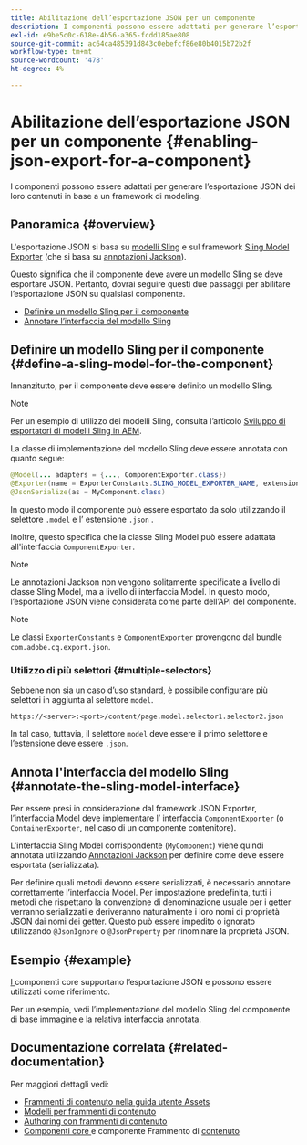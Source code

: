 ```yaml
---
title: Abilitazione dell’esportazione JSON per un componente
description: I componenti possono essere adattati per generare l’esportazione JSON dei loro contenuti in base a un framework di modeling.
exl-id: e9be5c0c-618e-4b56-a365-fcdd185ae808
source-git-commit: ac64ca485391d843c0ebefcf86e80b4015b72b2f
workflow-type: tm+mt
source-wordcount: '478'
ht-degree: 4%

---
```


# Abilitazione dell’esportazione JSON per un componente {#enabling-json-export-for-a-component}

I componenti possono essere adattati per generare l’esportazione JSON dei loro contenuti in base a un framework di modeling.

## Panoramica {#overview}

L&#39;esportazione JSON si basa su [modelli Sling](https://sling.apache.org/documentation/bundles/models.html) e sul framework [Sling Model Exporter](https://sling.apache.org/documentation/bundles/models.html#exporter-framework-since-130) (che si basa su [annotazioni Jackson](https://github.com/FasterXML/jackson-annotations/wiki/Jackson-Annotations)).

Questo significa che il componente deve avere un modello Sling se deve esportare JSON. Pertanto, dovrai seguire questi due passaggi per abilitare l’esportazione JSON su qualsiasi componente.

* [Definire un modello Sling per il componente](#define-a-sling-model-for-the-component)
* [Annotare l’interfaccia del modello Sling](#annotate-the-sling-model-interface)

## Definire un modello Sling per il componente {#define-a-sling-model-for-the-component}

Innanzitutto, per il componente deve essere definito un modello Sling.

>[!NOTE]
>
>Per un esempio di utilizzo dei modelli Sling, consulta l’articolo [Sviluppo di esportatori di modelli Sling in AEM](https://experienceleague.adobe.com/docs/experience-manager-learn/foundation/development/develop-sling-model-exporter.html).

La classe di implementazione del modello Sling deve essere annotata con quanto segue:

```java
@Model(... adapters = {..., ComponentExporter.class})
@Exporter(name = ExporterConstants.SLING_MODEL_EXPORTER_NAME, extensions = ExporterConstants.SLING_MODEL_EXTENSION)
@JsonSerialize(as = MyComponent.class)
```

In questo modo il componente può essere esportato da solo utilizzando il selettore `.model` e l’ estensione `.json` .

Inoltre, questo specifica che la classe Sling Model può essere adattata all&#39;interfaccia `ComponentExporter`.

>[!NOTE]
>
>Le annotazioni Jackson non vengono solitamente specificate a livello di classe Sling Model, ma a livello di interfaccia Model. In questo modo, l’esportazione JSON viene considerata come parte dell’API del componente.

>[!NOTE]
>
>Le classi `ExporterConstants` e `ComponentExporter` provengono dal bundle `com.adobe.cq.export.json`.

### Utilizzo di più selettori {#multiple-selectors}

Sebbene non sia un caso d’uso standard, è possibile configurare più selettori in aggiunta al selettore `model`.

```
https://<server>:<port>/content/page.model.selector1.selector2.json
```

In tal caso, tuttavia, il selettore `model` deve essere il primo selettore e l’estensione deve essere `.json`.

## Annota l&#39;interfaccia del modello Sling {#annotate-the-sling-model-interface}

Per essere presi in considerazione dal framework JSON Exporter, l’interfaccia Model deve implementare l’ interfaccia `ComponentExporter` (o `ContainerExporter`, nel caso di un componente contenitore).

L&#39;interfaccia Sling Model corrispondente (`MyComponent`) viene quindi annotata utilizzando [Annotazioni Jackson](https://github.com/FasterXML/jackson-annotations/wiki/Jackson-Annotations) per definire come deve essere esportata (serializzata).

Per definire quali metodi devono essere serializzati, è necessario annotare correttamente l’interfaccia Model. Per impostazione predefinita, tutti i metodi che rispettano la convenzione di denominazione usuale per i getter verranno serializzati e deriveranno naturalmente i loro nomi di proprietà JSON dai nomi dei getter. Questo può essere impedito o ignorato utilizzando `@JsonIgnore` o `@JsonProperty` per rinominare la proprietà JSON.

## Esempio {#example}

[I ](https://experienceleague.adobe.com/docs/experience-manager-core-components/using/introduction.html?lang=it) componenti core supportano l’esportazione JSON e possono essere utilizzati come riferimento.

Per un esempio, vedi l’implementazione del modello Sling del componente di base immagine e la relativa interfaccia annotata.

## Documentazione correlata {#related-documentation}

Per maggiori dettagli vedi:

* [Frammenti di contenuto nella guida utente Assets](/help/assets/content-fragments/content-fragments.md)
* [Modelli per frammenti di contenuto](/help/assets/content-fragments/content-fragments-models.md)
* [Authoring con frammenti di contenuto](/help/sites-cloud/authoring/fundamentals/content-fragments.md)
* [Componenti core ](https://experienceleague.adobe.com/docs/experience-manager-core-components/using/introduction.html) e componente Frammento di  [contenuto](https://experienceleague.adobe.com/docs/experience-manager-core-components/using/components/content-fragment-component.html)
